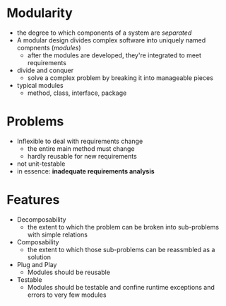 # Modularity
- the degree to which components of a system are *separated*
- A modular design divides complex software into uniquely named compnents (*modules*)
	- after the modules are developed, they're integrated to meet requirements
- divide and conquer
	- solve a complex problem by breaking it into manageable pieces
- typical modules
	- method, class, interface, package

# Problems
- Inflexible to deal with requirements change
	- the entire main method must change
	- hardly reusable for new requirements
- not unit-testable
- in essence: **inadequate requirements analysis**

# Features
- Decomposability
	- the extent to which the problem can be broken into sub-problems with simple relations
- Composability
	- the extent to which those sub-problems can be reassmbled as a solution
- Plug and Play
	- Modules should be reusable
- Testable
	- Modules should be testable and confine runtime exceptions and errors to very few modules